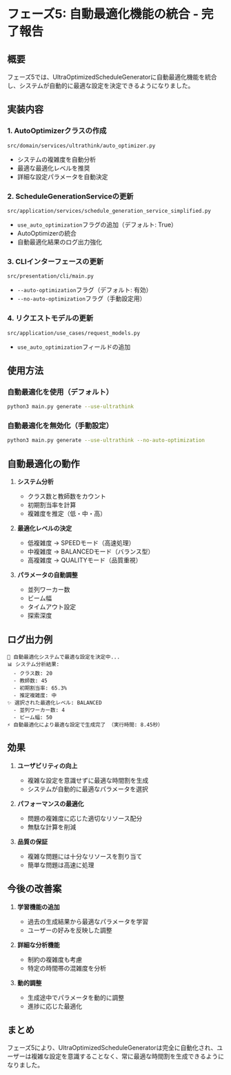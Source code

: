 # フェーズ5: 自動最適化機能の統合 - 完了報告

## 概要
フェーズ5では、UltraOptimizedScheduleGeneratorに自動最適化機能を統合し、システムが自動的に最適な設定を決定できるようになりました。

## 実装内容

### 1. AutoOptimizerクラスの作成
`src/domain/services/ultrathink/auto_optimizer.py`
- システムの複雑度を自動分析
- 最適な最適化レベルを推奨
- 詳細な設定パラメータを自動決定

### 2. ScheduleGenerationServiceの更新
`src/application/services/schedule_generation_service_simplified.py`
- `use_auto_optimization`フラグの追加（デフォルト: True）
- AutoOptimizerの統合
- 自動最適化結果のログ出力強化

### 3. CLIインターフェースの更新
`src/presentation/cli/main.py`
- `--auto-optimization`フラグ（デフォルト: 有効）
- `--no-auto-optimization`フラグ（手動設定用）

### 4. リクエストモデルの更新
`src/application/use_cases/request_models.py`
- `use_auto_optimization`フィールドの追加

## 使用方法

### 自動最適化を使用（デフォルト）
```bash
python3 main.py generate --use-ultrathink
```

### 自動最適化を無効化（手動設定）
```bash
python3 main.py generate --use-ultrathink --no-auto-optimization
```

## 自動最適化の動作

1. **システム分析**
   - クラス数と教師数をカウント
   - 初期割当率を計算
   - 複雑度を推定（低・中・高）

2. **最適化レベルの決定**
   - 低複雑度 → SPEEDモード（高速処理）
   - 中複雑度 → BALANCEDモード（バランス型）
   - 高複雑度 → QUALITYモード（品質重視）

3. **パラメータの自動調整**
   - 並列ワーカー数
   - ビーム幅
   - タイムアウト設定
   - 探索深度

## ログ出力例

```
🤖 自動最適化システムで最適な設定を決定中...
📊 システム分析結果:
  - クラス数: 20
  - 教師数: 45
  - 初期割当率: 65.3%
  - 推定複雑度: 中
✨ 選択された最適化レベル: BALANCED
  - 並列ワーカー数: 4
  - ビーム幅: 50
⚡ 自動最適化により最適な設定で生成完了 （実行時間: 8.45秒）
```

## 効果

1. **ユーザビリティの向上**
   - 複雑な設定を意識せずに最適な時間割を生成
   - システムが自動的に最適なパラメータを選択

2. **パフォーマンスの最適化**
   - 問題の複雑度に応じた適切なリソース配分
   - 無駄な計算を削減

3. **品質の保証**
   - 複雑な問題には十分なリソースを割り当て
   - 簡単な問題は高速に処理

## 今後の改善案

1. **学習機能の追加**
   - 過去の生成結果から最適なパラメータを学習
   - ユーザーの好みを反映した調整

2. **詳細な分析機能**
   - 制約の複雑度も考慮
   - 特定の時間帯の混雑度を分析

3. **動的調整**
   - 生成途中でパラメータを動的に調整
   - 進捗に応じた最適化

## まとめ
フェーズ5により、UltraOptimizedScheduleGeneratorは完全に自動化され、ユーザーは複雑な設定を意識することなく、常に最適な時間割を生成できるようになりました。